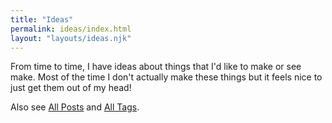 ```yaml
---
title: "Ideas"
permalink: ideas/index.html
layout: "layouts/ideas.njk"
---
```


From time to time, I have ideas about things that I'd like to make or see make. Most of the time I don't actually make these things but it feels nice to just get them out of my head!

Also see [All Posts](/archives/all) and [All Tags](/archives/tags).